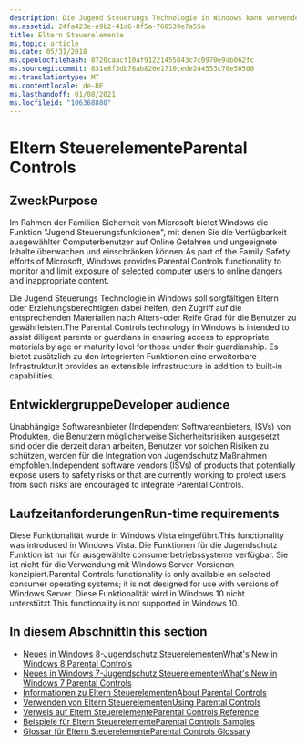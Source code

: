 ```yaml
---
description: Die Jugend Steuerungs Technologie in Windows kann verwendet werden, um Blockierungs Software oder untergeordnete Internet Sicherheitssoftware zu erstellen, mit der die Internetsicherheit für Kinder und ein untergeordnetes sicheres Internet sichergestellt wird.
ms.assetid: 24fa423e-e9b2-41d6-8f5a-768539e7a55a
title: Eltern Steuerelemente
ms.topic: article
ms.date: 05/31/2018
ms.openlocfilehash: 8720caacf10af91221455843c7c0970e9ab062fc
ms.sourcegitcommit: 831e8f3db78ab820e1710cede244553c70e50500
ms.translationtype: MT
ms.contentlocale: de-DE
ms.lasthandoff: 01/08/2021
ms.locfileid: "106368880"
---
```

# <a name="parental-controls"></a><span data-ttu-id="b2911-103">Eltern Steuerelemente</span><span class="sxs-lookup"><span data-stu-id="b2911-103">Parental Controls</span></span>

## <a name="purpose"></a><span data-ttu-id="b2911-104">Zweck</span><span class="sxs-lookup"><span data-stu-id="b2911-104">Purpose</span></span>

<span data-ttu-id="b2911-105">Im Rahmen der Familien Sicherheit von Microsoft bietet Windows die Funktion "Jugend Steuerungsfunktionen", mit denen Sie die Verfügbarkeit ausgewählter Computerbenutzer auf Online Gefahren und ungeeignete Inhalte überwachen und einschränken können.</span><span class="sxs-lookup"><span data-stu-id="b2911-105">As part of the Family Safety efforts of Microsoft, Windows provides Parental Controls functionality to monitor and limit exposure of selected computer users to online dangers and inappropriate content.</span></span>

<span data-ttu-id="b2911-106">Die Jugend Steuerungs Technologie in Windows soll sorgfältigen Eltern oder Erziehungsberechtigten dabei helfen, den Zugriff auf die entsprechenden Materialien nach Alters-oder Reife Grad für die Benutzer zu gewährleisten.</span><span class="sxs-lookup"><span data-stu-id="b2911-106">The Parental Controls technology in Windows is intended to assist diligent parents or guardians in ensuring access to appropriate materials by age or maturity level for those under their guardianship.</span></span> <span data-ttu-id="b2911-107">Es bietet zusätzlich zu den integrierten Funktionen eine erweiterbare Infrastruktur.</span><span class="sxs-lookup"><span data-stu-id="b2911-107">It provides an extensible infrastructure in addition to built-in capabilities.</span></span>

## <a name="developer-audience"></a><span data-ttu-id="b2911-108">Entwicklergruppe</span><span class="sxs-lookup"><span data-stu-id="b2911-108">Developer audience</span></span>

<span data-ttu-id="b2911-109">Unabhängige Softwareanbieter (Independent Softwareanbieters, ISVs) von Produkten, die Benutzern möglicherweise Sicherheitsrisiken ausgesetzt sind oder die derzeit daran arbeiten, Benutzer vor solchen Risiken zu schützen, werden für die Integration von Jugendschutz Maßnahmen empfohlen.</span><span class="sxs-lookup"><span data-stu-id="b2911-109">Independent software vendors (ISVs) of products that potentially expose users to safety risks or that are currently working to protect users from such risks are encouraged to integrate Parental Controls.</span></span>

## <a name="run-time-requirements"></a><span data-ttu-id="b2911-110">Laufzeitanforderungen</span><span class="sxs-lookup"><span data-stu-id="b2911-110">Run-time requirements</span></span>

<span data-ttu-id="b2911-111">Diese Funktionalität wurde in Windows Vista eingeführt.</span><span class="sxs-lookup"><span data-stu-id="b2911-111">This functionality was introduced in Windows Vista.</span></span> <span data-ttu-id="b2911-112">Die Funktionen für die Jugendschutz Funktion ist nur für ausgewählte consumerbetriebssysteme verfügbar. Sie ist nicht für die Verwendung mit Windows Server-Versionen konzipiert.</span><span class="sxs-lookup"><span data-stu-id="b2911-112">Parental Controls functionality is only available on selected consumer operating systems; it is not designed for use with versions of Windows Server.</span></span> <span data-ttu-id="b2911-113">Diese Funktionalität wird in Windows 10 nicht unterstützt.</span><span class="sxs-lookup"><span data-stu-id="b2911-113">This functionality is not supported in Windows 10.</span></span>

## <a name="in-this-section"></a><span data-ttu-id="b2911-114">In diesem Abschnitt</span><span class="sxs-lookup"><span data-stu-id="b2911-114">In this section</span></span>

-   [<span data-ttu-id="b2911-115">Neues in Windows 8-Jugendschutz Steuerelementen</span><span class="sxs-lookup"><span data-stu-id="b2911-115">What's New in Windows 8 Parental Controls</span></span>](what-s-new-in-windows-8-parental-controls.md)
-   [<span data-ttu-id="b2911-116">Neues in Windows 7-Jugendschutz Steuerelementen</span><span class="sxs-lookup"><span data-stu-id="b2911-116">What's New in Windows 7 Parental Controls</span></span>](what-s-new-in-windows-7-parental-controls.md)
-   [<span data-ttu-id="b2911-117">Informationen zu Eltern Steuerelementen</span><span class="sxs-lookup"><span data-stu-id="b2911-117">About Parental Controls</span></span>](about-parental-controls.md)
-   [<span data-ttu-id="b2911-118">Verwenden von Eltern Steuerelementen</span><span class="sxs-lookup"><span data-stu-id="b2911-118">Using Parental Controls</span></span>](using-parental-controls-apis.md)
-   [<span data-ttu-id="b2911-119">Verweis auf Eltern Steuerelemente</span><span class="sxs-lookup"><span data-stu-id="b2911-119">Parental Controls Reference</span></span>](parental-controls-reference.md)
-   [<span data-ttu-id="b2911-120">Beispiele für Eltern Steuerelemente</span><span class="sxs-lookup"><span data-stu-id="b2911-120">Parental Controls Samples</span></span>](parental-controls-samples.md)
-   [<span data-ttu-id="b2911-121">Glossar für Eltern Steuerelemente</span><span class="sxs-lookup"><span data-stu-id="b2911-121">Parental Controls Glossary</span></span>](parental-controls-glossary.md)

 

 



